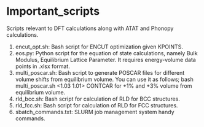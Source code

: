 # Important_scripts
Scripts relevant to DFT calculations along with ATAT and Phonopy calculations. 
1. encut_opt.sh: Bash script for ENCUT optimization given KPOINTS.
2. eos.py: Python script for the equation of state calculations, namely Bulk Modulus, Equilibrium Lattice Parameter. It requires energy-volume
   data points in .xlsx format.
3. multi_poscar.sh: Bash script to generate POSCAR files for different volume shifts from equilibrium volume. You can use it as follows;
   bash multi_poscar.sh <1.03 1.01> CONTCAR 
   for +1% and +3% volume from equilibrium volume.
4. rld_bcc.sh: Bash script for calculation of RLD for BCC structures.
5. rld_fcc.sh: Bash script for calculation of RLD for FCC structures.
6. sbatch_commands.txt: SLURM job management system handy commands.
    
